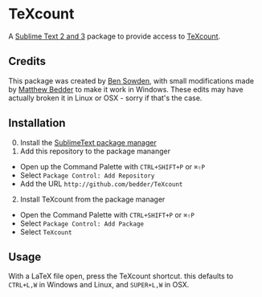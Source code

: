 TeXcount
========

A [Sublime Text 2 and 3](http://www.sublimetext.com/) package to provide access to [TeXcount](http://app.uio.no/ifi/texcount/).

Credits
------------
This package was created by [Ben Sowden](https://github.com/bensowden), with small modifications made by [Matthew Bedder](https://github.com/bedder) to make it work in Windows. These edits may have actually broken it in Linux or OSX - sorry if that's the case.

Installation
------------

0. Install the [SublimeText package manager](https://packagecontrol.io/installation)
1. Add this repository to the package mananger
  * Open up the Command Palette with `CTRL+SHIFT+P` or `⌘⇧P`
  * Select `Package Control: Add Repository`
  * Add the URL `http://github.com/bedder/TeXcount`
2. Install TeXcount from the package manager
  * Open the Command Palette with `CTRL+SHIFT+P` or `⌘⇧P`
  * Select `Package Control: Add Package`
  * Select `TeXcount`

Usage
----

With a LaTeX file open, press the TeXcount shortcut. this defaults to `CTRL+L,W` in Windows and Linux, and `SUPER+L,W` in OSX.
